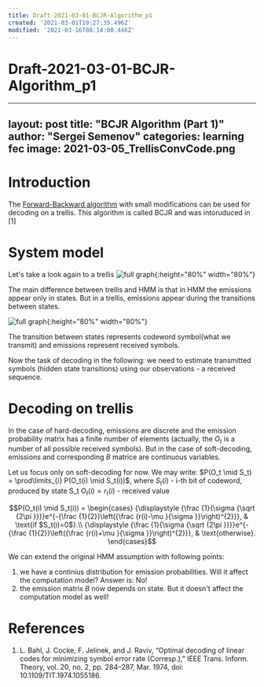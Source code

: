 ```yaml
---
title: Draft-2021-03-01-BCJR-Algorithm_p1
created: '2021-03-01T19:27:35.496Z'
modified: '2021-03-16T08:14:00.446Z'
---
```


# Draft-2021-03-01-BCJR-Algorithm_p1

---
layout: post
title: "BCJR Algorithm (Part 1)"
author: "Sergei Semenov"
categories: learning fec
image: 2021-03-05_TrellisConvCode.png
---

# Introduction

The [Forward-Backward algorithm](https://simonrus.github.io/about/learning/fec/ForwardBackward-Algorithm_p2.html) with small modifications can be used for decoding on a trellis. This algorithm is called BCJR and was intoruduced in [1]

# System model
 Let's take a look again to a trellis ![full graph](https://simonrus.github.io/about/assets/img/2021-03-05_TrellisConvCode.png "Graph"){:height="80%" width="80%"}

The main difference between trellis and HMM is that in HMM the emissions appear only in states.
But in a trellis, emissions appear during the transitions between states.

![full graph](https://simonrus.github.io/about/assets/img/2021-03-05_Trellis_EmissionModel.png "Trellis Emission Model"){:height="80%" width="80%"}

The transition between states represents codeword symbol(what we transmit) and emissions represent received symbols. 

Now the task of decoding in the following: we need to estimate transmitted symbols (hidden state transitions) using our observations - a received sequence. 




# Decoding on trellis

In the case of hard-decoding, emissions are discrete and the emission probability matrix has a finite number of elements (actually, the $O_t$ is a number of all possible received symbols). But in the case of soft-decoding, emissions and corresponding $B$ matrice are continuous variables. 

Let us focus only on soft-decoding for now. We may write:
$P(O_t \mid S_t) = \prod\limits_{i} P(O_t(i) \mid S_t(i))$, where
$S_t(i)$ - i-th bit of codeword, produced by state S_t
$O_t(i)=r_t(i)$ - received value

$$P(O_t(i) \mid S_t(i)) = \begin{cases}
    {\displaystyle {\frac {1}{\sigma {\sqrt {2\pi }}}}e^{-{\frac {1}{2}}\left({\frac {r(i)-\mu }{\sigma }}\right)^{2}}}, & \text{if $S_t(i)=0$}.\\
    {\displaystyle {\frac {1}{\sigma {\sqrt {2\pi }}}}e^{-{\frac {1}{2}}\left({\frac {r(i)+\mu }{\sigma }}\right)^{2}}}, & \text{otherwise}.
  \end{cases}$$

We can extend the original HMM assumption with following points:
1. we have a continius distribution for emission probabilities. Will it affect the computation model? Answer is: No! 
2. the emission matrix $B$ now depends on state. But it doesn't affect the computation model as well!



# References 
1. L. Bahl, J. Cocke, F. Jelinek, and J. Raviv, “Optimal decoding of linear codes for minimizing symbol error rate (Corresp.),” IEEE Trans. Inform. Theory, vol. 20, no. 2, pp. 284–287, Mar. 1974, doi: 10.1109/TIT.1974.1055186.





